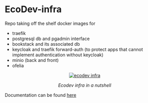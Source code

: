 # EcoDev-infra

Repo taking off the shelf docker images for 
- traefik
- postgresql db and pgadmin interface
- bookstack and its associated db
- keycloak and traefik forward-auth (to protect apps that cannot implement authentication without keycloak)
- minio (back and front)
- ofelia


<p align="center">
 <a href="ecodev_infra.png"><img src="ecodev_infra.png" alt="ecodev infra"></a>
</p>
<p align="center">
    <em>Ecodev infra in a nutshell</em>
</p>
<p align="center">
</p>

Documentation can be found [here](https://ecodev-doc.lcabox.com/cookiecutters/infra/)
